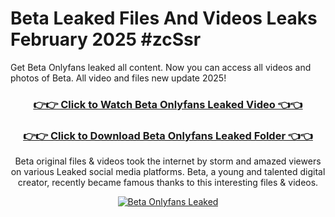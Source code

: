 # Beta Leaked Files And Videos Leaks February 2025 #zcSsr

Get Beta Onlyfans leaked all content. Now you can access all videos and photos of Beta. All video and files new update 2025!
<div align="center" title="Beta Onlyfans Leaked">
  
### [👉👉 Click to Watch Beta Onlyfans Leaked Video 👈👈](https://links2leaks.com?utm_source=beta&utm_medium=gitfeb)  
### [👉👉 Click to Download Beta Onlyfans Leaked Folder 👈👈](https://links2leaks.com?utm_source=beta&utm_medium=gitfeb)  

Beta original files & videos took the internet by storm and amazed viewers on various Leaked social media platforms. Beta, a young and talented digital creator, recently became famous thanks to this interesting files & videos.

[![Beta Onlyfans Leaked](https://i.ibb.co/93hzkbrt/l2l.gif)](https://links2leaks.com?utm_source=beta&utm_medium=gitfeb)  

</div>
